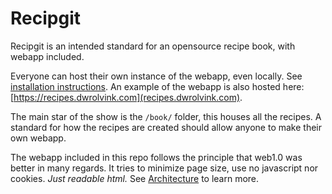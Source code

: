 # Recipgit
Recipgit is an intended standard for an opensource recipe book, with webapp included.

Everyone can host their own instance of the webapp, even locally. See [installation instructions](docs/installation.md).
An example of the webapp is also hosted here: [https://recipes.dwrolvink.com](recipes.dwrolvink.com).

The main star of the show is the `/book/` folder, this houses all the recipes. A standard for how the recipes are created should allow anyone to make their own webapp.

The webapp included in this repo follows the principle that web1.0 was better in many regards. It tries to minimize page size, use no javascript nor cookies. *Just readable html.* See [Architecture](docs/ARCHITECTURE.md) to learn more. 

